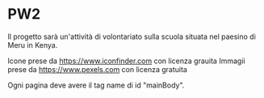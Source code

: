 # PW2
Il progetto sarà un'attività di volontariato sulla scuola situata nel paesino di Meru in Kenya.

Icone prese da https://www.iconfinder.com con licenza grauita
Immagii prese da https://www.pexels.com con licenza gratuita


Ogni pagina deve avere il tag name di id "mainBody".
